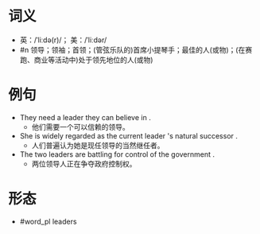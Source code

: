 # 词义
- 英：/ˈliːdə(r)/； 美：/ˈliːdər/
- #n 领导；领袖；首领；(管弦乐队的)首席小提琴手；最佳的人(或物)；(在赛跑、商业等活动中)处于领先地位的人(或物)
# 例句
- They need a leader they can believe in .
	- 他们需要一个可以信赖的领导。
- She is widely regarded as the current leader 's natural successor .
	- 人们普遍认为她是现任领导的当然继任者。
- The two leaders are battling for control of the government .
	- 两位领导人正在争夺政府控制权。
# 形态
- #word_pl leaders
